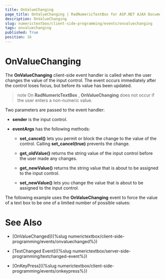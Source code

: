 ```yaml
---
title: OnValueChanging
page_title: OnValueChanging | RadNumericTextBox for ASP.NET AJAX Documentation
description: OnValueChanging
slug: numerictextbox/client-side-programming/events/onvaluechanging
tags: onvaluechanging
published: True
position: 16
---
```


# OnValueChanging



The **OnValueChanging** client-side event handler is called when the user changes the value of the input control. The event occurs immediately after the control loses focus, but before its value has been updated.

>note On **RadNumericTextBox** , **OnValueChanging** does not occur if the user enters a non-numeric value.
>


Two parameters are passed to the event handler:

* **sender** is the input control.

* **eventArgs** has the following methods:

	* **set_cancel()** lets you permit or block the change to the value of the control. Calling **set_cancel(true)** prevents the change.

	* **get_oldValue()** returns the string value of the input control before the user made any changes.

	* **get_newValue()** returns the string value that is about to be assigned to the input control.

	* **set_newValue()** lets you change the value that is about to be assigned to the input control.

The following example uses the **OnValueChanging** event to force the value of a text box to be one of a limited number of possible values:





# See Also

 * [OnValueChanged]({%slug numerictextbox/client-side-programming/events/onvaluechanged%})

 * [TextChanged Event]({%slug numerictextbox/server-side-programming/textchanged-event%})

 * [OnKeyPress]({%slug numerictextbox/client-side-programming/events/onkeypress%})

